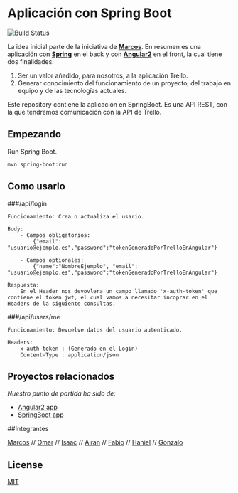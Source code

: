 # Aplicación con Spring Boot 

[![Build Status](https://travis-ci.org/HanielMA/TrelloApp.svg?branch=master)](https://travis-ci.org/HanielMA/TrelloApp)

La idea inicial parte de la iniciativa de **[Marcos](https://github.com/markikito)**. En resumen es una aplicación con **[Spring](https://github.com/HanielMA/TrelloApp)** en el back y con **[Angular2](www.repositoriodeAngular2.es)** en el front, la cual tiene dos finalidades:

1. Ser un valor añadido, para nosotros, a la aplicación Trello.
1. Generar conocimiento del funcionamiento de un proyecto, del trabajo en equipo y de las tecnologías actuales.

Este repository contiene la aplicación en SpringBoot. Es una API REST, con la que tendremos comunicación con la API de Trello.
 
## Empezando

Run Spring Boot.

```
mvn spring-boot:run
```

## Como usarlo

###/api/login

	Funcionamiento: Crea o actualiza el usario. 

	Body:
		- Campos obligatorios:
			{"email": "usuario@ejemplo.es","password":"tokenGeneradoPorTrelloEnAngular"}

		- Campos optionales:
			{"name":"NombreEjemplo", "email": "usuario@ejemplo.es","password":"tokenGeneradoPorTrelloEnAngular"}

	Respuesta: 
		En el Header nos devovlera un campo llamado 'x-auth-token' que contiene el token jwt, el cual vamos a necesitar incoprar en el Headers de la siguiente consultas.

###/api/users/me

	Funcionamiento: Devuelve datos del usuario autenticado.

	Headers: 
		x-auth-token : (Generado en el Login)
		Content-Type : application/json


## Proyectos relacionados

*Nuestro punto de partida ha sido de:*

* [Angular2 app](https://github.com/springboot-angular2-tutorial/angular2-app)
* [SpringBoot app](https://github.com/springboot-angular2-tutorial/boot-app)


##Integrantes

[Marcos](https://github.com/markikito) //
[Omar](https://github.com/portaslua) //
[Isaac](https://github.com/faerindel) //
[Airan](https://github.com/Hori30) //
[Fabio](https://github.com/alu0100463910) //
[Haniel](https://github.com/HanielMA/) //
[Gonzalo](https://github.com/gonzalogarciajaubert)

## License

[MIT](/LICENSE)
